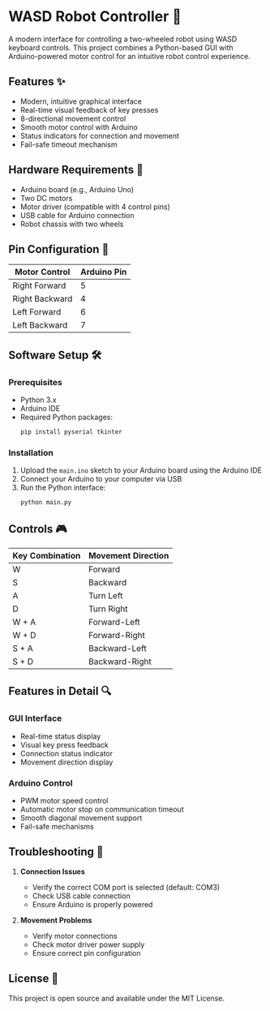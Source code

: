 # WASD Robot Controller 🤖

A modern interface for controlling a two-wheeled robot using WASD keyboard controls. This project combines a Python-based GUI with Arduino-powered motor control for an intuitive robot control experience.

## Features ✨

- Modern, intuitive graphical interface
- Real-time visual feedback of key presses
- 8-directional movement control
- Smooth motor control with Arduino
- Status indicators for connection and movement
- Fail-safe timeout mechanism

## Hardware Requirements 🔧

- Arduino board (e.g., Arduino Uno)
- Two DC motors
- Motor driver (compatible with 4 control pins)
- USB cable for Arduino connection
- Robot chassis with two wheels

## Pin Configuration 📌

| Motor Control | Arduino Pin |
|--------------|-------------|
| Right Forward| 5           |
| Right Backward| 4          |
| Left Forward | 6           |
| Left Backward| 7           |

## Software Setup 🛠️

### Prerequisites

- Python 3.x
- Arduino IDE
- Required Python packages:
  ```bash
  pip install pyserial tkinter
  ```

### Installation

1. Upload the `main.ino` sketch to your Arduino board using the Arduino IDE
2. Connect your Arduino to your computer via USB
3. Run the Python interface:
   ```bash
   python main.py
   ```

## Controls 🎮

| Key Combination | Movement Direction |
|-----------------|-------------------|
| W               | Forward           |
| S               | Backward          |
| A               | Turn Left         |
| D               | Turn Right        |
| W + A           | Forward-Left      |
| W + D           | Forward-Right     |
| S + A           | Backward-Left     |
| S + D           | Backward-Right    |

## Features in Detail 🔍

### GUI Interface
- Real-time status display
- Visual key press feedback
- Connection status indicator
- Movement direction display

### Arduino Control
- PWM motor speed control
- Automatic motor stop on communication timeout
- Smooth diagonal movement support
- Fail-safe mechanisms

## Troubleshooting 🔧

1. **Connection Issues**
   - Verify the correct COM port is selected (default: COM3)
   - Check USB cable connection
   - Ensure Arduino is properly powered

2. **Movement Problems**
   - Verify motor connections
   - Check motor driver power supply
   - Ensure correct pin configuration


## License 📄

This project is open source and available under the MIT License.
